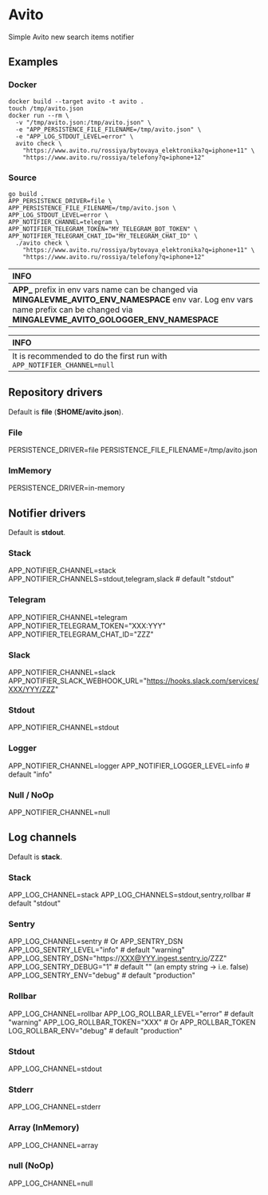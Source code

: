 # Avito

Simple Avito new search items notifier

## Examples

### Docker

```shell
docker build --target avito -t avito .
touch /tmp/avito.json
docker run --rm \
  -v "/tmp/avito.json:/tmp/avito.json" \
  -e "APP_PERSISTENCE_FILE_FILENAME=/tmp/avito.json" \
  -e "APP_LOG_STDOUT_LEVEL=error" \
  avito check \
    "https://www.avito.ru/rossiya/bytovaya_elektronika?q=iphone+11" \
    "https://www.avito.ru/rossiya/telefony?q=iphone+12"
```

### Source 

```shell
go build .
APP_PERSISTENCE_DRIVER=file \
APP_PERSISTENCE_FILE_FILENAME=/tmp/avito.json \
APP_LOG_STDOUT_LEVEL=error \
APP_NOTIFIER_CHANNEL=telegram \
APP_NOTIFIER_TELEGRAM_TOKEN="MY_TELEGRAM_BOT_TOKEN" \
APP_NOTIFIER_TELEGRAM_CHAT_ID="MY_TELEGRAM_CHAT_ID" \
  ./avito check \
    "https://www.avito.ru/rossiya/bytovaya_elektronika?q=iphone+11" \
    "https://www.avito.ru/rossiya/telefony?q=iphone+12"
```
| INFO |
| :--- |
| **APP_** prefix in env vars name can be changed via **MINGALEVME_AVITO_ENV_NAMESPACE** env var. Log env vars name prefix can be changed via **MINGALEVME_AVITO_GOLOGGER_ENV_NAMESPACE** |

| INFO |
| :--- |
| It is recommended to do the first run with `APP_NOTIFIER_CHANNEL=null` |

## Repository drivers
Default is **file** (**$HOME/avito.json**).

### File
PERSISTENCE_DRIVER=file
PERSISTENCE_FILE_FILENAME=/tmp/avito.json

### ImMemory
PERSISTENCE_DRIVER=in-memory

## Notifier drivers

Default is **stdout**.

### Stack
APP_NOTIFIER_CHANNEL=stack
APP_NOTIFIER_CHANNELS=stdout,telegram,slack # default "stdout"

### Telegram
APP_NOTIFIER_CHANNEL=telegram
APP_NOTIFIER_TELEGRAM_TOKEN="XXX:YYY"
APP_NOTIFIER_TELEGRAM_CHAT_ID="ZZZ"

### Slack
APP_NOTIFIER_CHANNEL=slack
APP_NOTIFIER_SLACK_WEBHOOK_URL="https://hooks.slack.com/services/XXX/YYY/ZZZ"

### Stdout
APP_NOTIFIER_CHANNEL=stdout

### Logger
APP_NOTIFIER_CHANNEL=logger
APP_NOTIFIER_LOGGER_LEVEL=info # default "info"

### Null / NoOp
APP_NOTIFIER_CHANNEL=null

## Log channels

Default is **stack**.

### Stack
APP_LOG_CHANNEL=stack
APP_LOG_CHANNELS=stdout,sentry,rollbar # default "stdout"

### Sentry
APP_LOG_CHANNEL=sentry # Or APP_SENTRY_DSN
APP_LOG_SENTRY_LEVEL="info" # default "warning"
APP_LOG_SENTRY_DSN="https://XXX@YYY.ingest.sentry.io/ZZZ"
APP_LOG_SENTRY_DEBUG="1" # default "" (an empty string -> i.e. false)
APP_LOG_SENTRY_ENV="debug" # default "production"

### Rollbar
APP_LOG_CHANNEL=rollbar
APP_LOG_ROLLBAR_LEVEL="error" # default "warning"
APP_LOG_ROLLBAR_TOKEN="XXX" # Or APP_ROLLBAR_TOKEN
LOG_ROLLBAR_ENV="debug" # default "production"

### Stdout
APP_LOG_CHANNEL=stdout

### Stderr
APP_LOG_CHANNEL=stderr

### Array (InMemory)
APP_LOG_CHANNEL=array

### null (NoOp)
APP_LOG_CHANNEL=null
